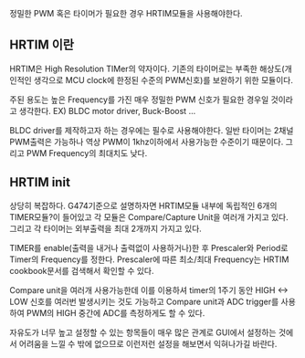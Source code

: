 정밀한 PWM 혹은 타이머가 필요한 경우 HRTIM모듈을 사용해야한다.

## HRTIM 이란
HRTIM은 High Resolution TIMer의 약자이다.
기존의 타이머로는 부족한 해상도(개인적인 생각으로 MCU clock에 한정된 수준의 PWM신호)를 보완하기 위한 모듈이다.

주된 용도는 높은 Frequency를 가진 매우 정밀한 PWM 신호가 필요한 경우일 것이라고 생각한다. EX) BLDC motor driver, Buck-Boost ...

BLDC driver를 제작하고자 하는 경우에는 필수로 사용해야한다. 일반 타이머는 2채널 PWM출력은 가능하나 역상 PWM이 1khz이하에서 사용가능한 수준이기 때문이다. 그리고 PWM Frequency의 최대치도 낮다.

## HRTIM init
상당히 복잡하다. G474기준으로 설명하자면 HRTIM모듈 내부에 독립적인 6개의 TIMER모듈?이 들어있고 각 모듈은 Compare/Capture Unit을 여러개 가지고 있다. 그리고 각 타이머는 외부출력을 최대 2개까지 가지고 있다.

TIMER를 enable(출력을 내거나 출력없이 사용하거나)한 후 Prescaler와 Period로 Timer의 Frequency를 정한다. Prescaler에 따른 최소/최대 Frequency는 HRTIM cookbook문서를 검색해서 확인할 수 있다.

Compare unit을 여러개 사용가능한데 이를 이용하셔 timer의 1주기 동안 HIGH <-> LOW 신호를 여러번 발생시키는 것도 가능하고 Compare unit과 ADC trigger를 사용하여 PWM의 HIGH 중간에 ADC를 측정하게도 할 수 있다.

자유도가 너무 높고 설정할 수 있는 항목들이 매우 많은 관계로 GUI에서 설정하는 것에서 어려움을 느낄 수 밖에 없으므로 이런저런 설정을 해보면서 익혀나가길 바란다.

